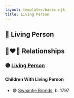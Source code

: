 ```yaml
---
layout: templates/basic.njk
title: Living Person
---
```

## 🔵 Living Person

## 👩‍❤️‍👨 Relationships

### 🟣 [Living Person](/people/6/60456805)

#### Children With Living Person
* 🟣 [Swaantje Bronds](/people/8/88698980), b. 1797